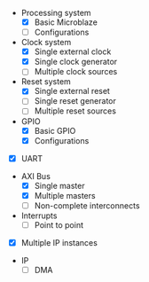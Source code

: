 * Processing system
    * [x] Basic Microblaze
    * [ ] Configurations
* Clock system
    * [x] Single external clock
    * [x] Single clock generator
    * [ ] Multiple clock sources
* Reset system
    * [x] Single external reset
    * [ ] Single reset generator
    * [ ] Multiple reset sources
* GPIO
    * [x] Basic GPIO
    * [x] Configurations
* [x] UART
* AXI Bus
    * [x] Single master
    * [x] Multiple masters
    * [ ] Non-complete interconnects
* Interrupts
    * [ ] Point to point
* [x] Multiple IP instances
* IP
    * [ ] DMA
